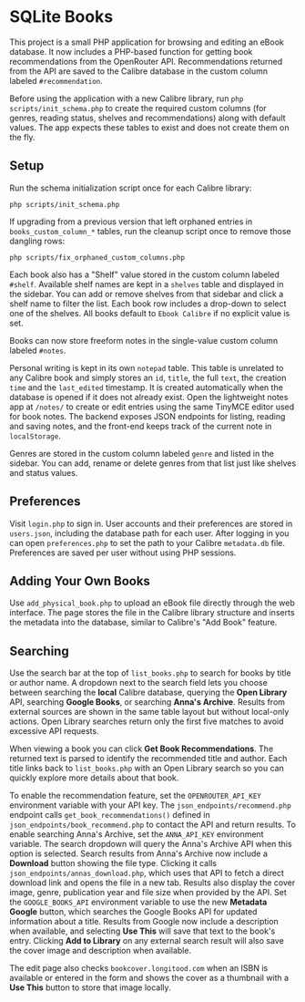 # SQLite Books

This project is a small PHP application for browsing and editing an eBook database. It now includes a PHP-based function for getting book recommendations from the OpenRouter API. Recommendations returned from the API are saved to the Calibre database in the custom column labeled `#recommendation`.

Before using the application with a new Calibre library, run `php scripts/init_schema.php` to create the required custom columns (for genres, reading status, shelves and recommendations) along with default values. The app expects these tables to exist and does not create them on the fly.

## Setup

Run the schema initialization script once for each Calibre library:

```
php scripts/init_schema.php
```

If upgrading from a previous version that left orphaned entries in
`books_custom_column_*` tables, run the cleanup script once to remove
those dangling rows:

```
php scripts/fix_orphaned_custom_columns.php
```

Each book also has a "Shelf" value stored in the custom column labeled `#shelf`. Available shelf names are kept in a `shelves` table and displayed in the sidebar. You can add or remove shelves from that sidebar and click a shelf name to filter the list. Each book row includes a drop-down to select one of the shelves. All books default to `Ebook Calibre` if no explicit value is set.

Books can now store freeform notes in the single-value custom column labeled `#notes`.

Personal writing is kept in its own `notepad` table. This table is unrelated to
any Calibre book and simply stores an `id`, `title`, the full `text`, the
creation `time` and the `last_edited` timestamp. It is created automatically
when the database is opened if it does not already exist.
Open the lightweight notes app at `/notes/` to create or edit entries using the
same TinyMCE editor used for book notes. The backend exposes JSON endpoints for
listing, reading and saving notes, and the front-end keeps track of the current
note in `localStorage`.

Genres are stored in the custom column labeled `genre` and listed in the sidebar. You can add,
rename or delete genres from that list just like shelves and status values.

## Preferences

Visit `login.php` to sign in. User accounts and their preferences are stored in
`users.json`, including the database path for each user. After logging in you
can open `preferences.php` to set the path to your Calibre `metadata.db` file.
Preferences are saved per user without using PHP sessions.

## Adding Your Own Books

Use `add_physical_book.php` to upload an eBook file directly through the web
interface. The page stores the file in the Calibre library structure and
inserts the metadata into the database, similar to Calibre's "Add Book" feature.

## Searching

Use the search bar at the top of `list_books.php` to search for books by title or author name. A dropdown next to the search field lets you choose between searching the **local** Calibre database, querying the **Open Library** API, searching **Google Books**, or searching **Anna's Archive**. Results from external sources are shown in the same table layout but without local-only actions. Open Library searches return only the first five matches to avoid excessive API requests.

When viewing a book you can click **Get Book Recommendations**. The returned text is parsed to identify
the recommended title and author. Each title links back to `list_books.php` with an Open Library search
so you can quickly explore more details about that book.

To enable the recommendation feature, set the `OPENROUTER_API_KEY` environment variable with your API key. The `json_endpoints/recommend.php` endpoint calls `get_book_recommendations()` defined in `json_endpoints/book_recommend.php` to contact the API and return results.
To enable searching Anna's Archive, set the `ANNA_API_KEY` environment variable. The search dropdown will query the Anna's Archive API when this option is selected. Search results from Anna's Archive now include a **Download** button showing the file type. Clicking it calls `json_endpoints/annas_download.php`, which uses that API to fetch a direct download link and opens the file in a new tab. Results also display the cover image, genre, publication year and file size when provided by the API.
Set the `GOOGLE_BOOKS_API` environment variable to use the new **Metadata Google** button, which searches the Google Books API for updated information about a title. Results from Google now include a description when available, and selecting **Use This** will save that text to the book's entry. Clicking **Add to Library** on any external search result will also save the cover image and description when available.

The edit page also checks `bookcover.longitood.com` when an ISBN is available or entered in the form and shows the cover as a thumbnail with a **Use This** button to store that image locally.
